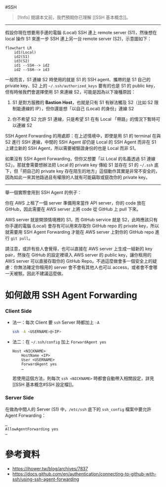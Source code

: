#SSH 

> [!Info]
> 閱讀本文前，我們預期你已理解 [[SSH 基本概念]]。

---

假設你現在想要用手邊的電腦 (Local) SSH 連上 remote server (S1)，然後想在 local 操作 S1 來進一步 SSH 連上另一台 remote server (S2)，示意圖如下：

```mermaid
flowchart LR
    id1(Local)
    id2(S1)
    id3(S2)
    id1 --SSH--> id2
    id2 --SSH--> id3
```

一般而言，S1 連線 S2 時使用的就是 S1 的 SSH agent、攜帶的是 S1 自己的 private key、S2 上的 `~/.ssh/authorized_keys` 要有的也是 S1 的 public key，但有時候我們會選擇使用 S1 來連線 S2，可能是因為以下幾種原因：

1. S1 是對方服務的 **Bastion Host**，也就是只有 S1 有辦法觸及 S2（比如 S2 限制能連線的 IP），但你還是想「以自己 (Local) 的身份」連線 S2

2. 你不希望 S2 允許 S1 連線，只是希望 S1 在有 Local 「帶路」的情況下暫時可以連線 S2

SSH Agent Forwarding 的用處即：在上述情境中，即使是用 S1 的 terminal 在與 S2 進行 SSH 連線，中間的 SSH Agent 卻仍是 Local 的 SSH Agent 而非在 S1 上建立新的 SSH Agent，所以需要被驗證身份的也是 Local 而非 S1。

如果沒有 SSH Agent Forwarding，但你又想要「以 Local 的名義透過 S1 連線 S2」，那就會需要想辦法把 Local 的 private key 傳給 S1 並存在 S1 的 `~/.ssh` 底下，但「把自己的 private key 存在陌生的地方」這個動作其實是非常不安全的，因為如此一來其他路過且有權限的人就有可能竊取或竄改你的 private key。

---

舉一個實際會用到 SSH Agent 的例子：

你在 AWS 上租了一個 server 準備用來當作 API server，你的 code 放在 GitHub，因此需要在 AWS server 上將 code 從 GitHub 上 pull 下來。

AWS server 就是開頭情境裡的 S1，而 GitHub service 就是 S2，此時應該只有你手邊的電腦 (Local) 會存有可以用來存取你 GitHub repo 的 private key，所以就需要用 SSH Agent Forwarding 才能在 AWS server 上對你的 GitHub repo 進行 `git pull`。

請注意，或許有些人會覺得，也可以直接在 AWS server 上生成一組新的 key pair，然後在 GitHub 的設定裡填入 AWS server 的 public key，讓你租用的 AWS server 可以直接存取你的 GitHub Repo。不過這麼做會多一個安全上的疑慮：你無法確定你租用的 server 會不會有其他人也可以 access，或者會不會哪一天被駭。因此不建議這麼做。

# 如何啟用 SSH Agent Forwarding

### Client Side

- 法一：每次 Client 要 `ssh` Server 時都加上 `-A`

    ```bash
    ssh -A <USERNAME>@<IP>
    ```

- 法二：在 `~/.ssh/config` 加上 `ForwardAgent yes`

    ```plaintext
    Host <NICKNAME>
        HostName <IP>
        User <USERNAME>
        ForwardAgent yes
        …
    ```
    
    若使用這個方法，則每次 `ssh <NICKNAME>` 時都會自動帶入相關設定，詳見 [[SSH 基本概念#SSH 設定檔]]。

### Server Side

在做為中間人的 Server (S1) 中，`/etc/ssh` 底下的 `ssh_config` 檔案中要允許 Agent Forwarding：

```plaintext
…
AllowAgentForwarding yes
…
```

# 參考資料

- <https://ihower.tw/blog/archives/7837>
- <https://docs.github.com/en/authentication/connecting-to-github-with-ssh/using-ssh-agent-forwarding>
